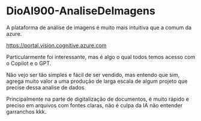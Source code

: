 # DioAI900-AnaliseDeImagens

A plataforma de análise de imagens é muito mais intuitiva que a comum da azure.

https://portal.vision.cognitive.azure.com

Particularmente foi interessante, mas é algo o qual todos temos acesso com o Copilot e o GPT.

Não vejo ser tão simples e fácil de ser vendido, mas entendo que sim, agrega muito valor a uma produção de larga escala de algum projeto que precise dessa analise de dados.

Principalmente na parte de digitalização de documentos, é muito rápido e preciso em arquivos com fontes claras, não é culpa da IA não entender garranchos kkk.
